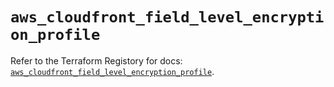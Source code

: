 # `aws_cloudfront_field_level_encryption_profile`

Refer to the Terraform Registory for docs: [`aws_cloudfront_field_level_encryption_profile`](https://registry.terraform.io/providers/hashicorp/aws/5.28.0/docs/resources/cloudfront_field_level_encryption_profile).
